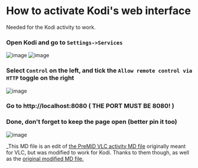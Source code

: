 # How to activate Kodi's web interface

Needed for the Kodi activity to work.

### Open Kodi and go to `Settings->Services`

![image](https://i.imgur.com/bm4QUjp.png) ![image](https://i.imgur.com/fLPSUe7.png)

### Select `Control` on the left, and tick the `Allow remote control via HTTP` toggle on the right

![image](https://i.imgur.com/byJ73yd.png)

### Go to http://localhost:8080 **( THE PORT MUST BE 8080! )**

### Done, don't forget to keep the page open (better pin it too)

![image](https://i.imgur.com/HRqK5MV.png)

\_This MD file is an edit of [the PreMiD VLC activity MD file](https://github.com/PreMiD/Presences/blob/main/websites/V/VLC/readme.md) originally meant for VLC, but was modified to work for Kodi. Thanks to them though, as well as the [original modified MD file.](https://github.com/azrafe7/vlc4youtube/blob/master/instructions/how-to-enable-vlc-web-interface.md)
